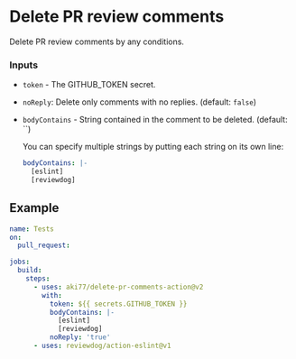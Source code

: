 # Delete PR review comments

Delete PR review comments by any conditions.

### Inputs

- `token` - The GITHUB_TOKEN secret.
- `noReply`: Delete only comments with no replies. (default: `false`)
- `bodyContains` - String contained in the comment to be deleted. (default: ``)

  You can specify multiple strings by putting each string on its own line:

  ```yaml
  bodyContains: |-
    [eslint]
    [reviewdog]
  ```

## Example

```yaml
name: Tests
on:
  pull_request:

jobs:
  build:
    steps:
      - uses: aki77/delete-pr-comments-action@v2
        with:
          token: ${{ secrets.GITHUB_TOKEN }}
          bodyContains: |-
            [eslint]
            [reviewdog]
          noReply: 'true'
      - uses: reviewdog/action-eslint@v1
```
